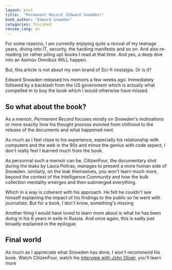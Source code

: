 ```yaml
---
layout: post
title:  "Permanent Record (Edward Snowden)"
book_author: "Edward Snowden"
categories: finished
review_lang: en
---
```


For some reasons, I am currently enjoying quite a revival of my teenage years, diving into IT, security, the hacking manifesto and so on. And also re-reading (or rather piling up) books I read at that time. And yes, a deep dive into an Asimov Omnibus WILL happen.

But, this article is not about my own brand of Sci-fi nostalgia. Or is it?

Edward Snowden released his memoirs a few weeks ago. Immediately followed by a backlash from the US government which is actually what compelled m to buy the book which I would otherwise have missed.

## So what about the book?

As a memoir, *Permanent Record* focuses mostly on Snowden's motivations or more exactly how his thought process evovled from chilhood to the release of the documents and what happened next.

As much as I feel close to his experience, especially his relationship with computers and the web in the 90s and minus the genius with code aspect, I don't really feel I learned much from the book.

As personnal such a memoir can be, CitizenFour, the documentary shot during the leaks by Laura Poitras, manages to present a more human side of Snowden. similarly, on the leak themselves, you won't learn much more, beyond the context of the Intelligence Community and how the bulk collection mentality emerges and then submerged everything.

Which in a way is coherent with his approach. He felt he couldn't see himself explaining the impact of his findings to the public so he went with journalists. But for a book, I don't know, something's missing

Another thing I would have loved to learn more about is what he has been doing in his 6 years in exile in Russia. And once again, this is sadly just broadly explained in the epilogue.

## Final world

As much as I appreciate what Snowden has done, I won't recommend his book. Watch CitizenFour, watch his [interview with John Oliver](https://www.youtube.com/watch?v=XEVlyP4_11M), you'll learn more
